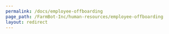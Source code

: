 ```yaml
---
permalink: /docs/employee-offboarding
page_path: /FarmBot-Inc/human-resources/employee-offboarding
layout: redirect
---
```

